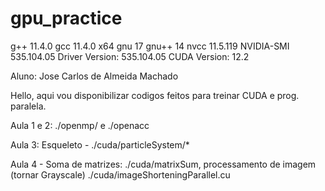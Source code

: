 # gpu_practice

g++ 11.4.0
gcc 11.4.0 x64
gnu 17
gnu++ 14
nvcc 11.5.119
NVIDIA-SMI 535.104.05             Driver Version: 535.104.05   CUDA Version: 12.2

Aluno: Jose Carlos de Almeida Machado


Hello, aqui vou disponibilizar codigos feitos para treinar CUDA e prog. paralela.


Aula 1 e 2: ./openmp/ e ./openacc

Aula 3: Esqueleto - ./cuda/particleSystem/*

Aula 4 - Soma de matrizes: ./cuda/matrixSum, processamento de imagem (tornar Grayscale) ./cuda/imageShorteningParallel.cu


